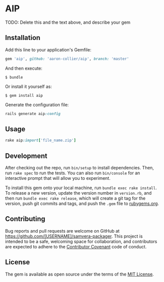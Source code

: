 # AIP

TODO: Delete this and the text above, and describe your gem

## Installation

Add this line to your application's Gemfile:

```ruby
gem 'aip', github: 'aaron-collier/aip', branch: 'master'
```

And then execute:

    $ bundle

Or install it yourself as:

    $ gem install aip

Generate the configuration file:
```ruby
rails generate aip:config
```

## Usage

```ruby
rake aip:import['file_name.zip']
```

## Development

After checking out the repo, run `bin/setup` to install dependencies. Then, run `rake spec` to run the tests. You can also run `bin/console` for an interactive prompt that will allow you to experiment.

To install this gem onto your local machine, run `bundle exec rake install`. To release a new version, update the version number in `version.rb`, and then run `bundle exec rake release`, which will create a git tag for the version, push git commits and tags, and push the `.gem` file to [rubygems.org](https://rubygems.org).

## Contributing

Bug reports and pull requests are welcome on GitHub at https://github.com/[USERNAME]/samvera-packager. This project is intended to be a safe, welcoming space for collaboration, and contributors are expected to adhere to the [Contributor Covenant](http://contributor-covenant.org) code of conduct.


## License

The gem is available as open source under the terms of the [MIT License](http://opensource.org/licenses/MIT).
